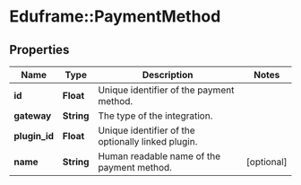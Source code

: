 # Eduframe::PaymentMethod

## Properties
Name | Type | Description | Notes
------------ | ------------- | ------------- | -------------
**id** | **Float** | Unique identifier of the payment method. | 
**gateway** | **String** | The type of the integration. | 
**plugin_id** | **Float** | Unique identifier of the optionally linked plugin. | 
**name** | **String** | Human readable name of the payment method. | [optional] 


